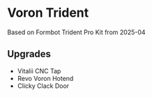 # Voron Trident

Based on Formbot Trident Pro Kit from 2025-04

## Upgrades

* Vitalii CNC Tap
* Revo Voron Hotend
* Clicky Clack Door
